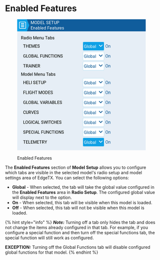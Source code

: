 # Enabled Features

<figure><img src="../../../../.gitbook/assets/enabledfeatures.png" alt=""><figcaption><p>Enabled Features</p></figcaption></figure>

The **Enabled Features** section of **Model Setup** allows you to configure which tabs are visible in the selected model's radio setup and model settings area of EdgeTX. You can select the following options:

* **Global** - When selected, the tab will take the global value configured in the **Enabled Features** area in **Radio Setup**. The configured global value will display next to the option.
* **On** - When selected, this tab will be visible when this model is loaded.
* **Off** -  When selected, this tab will not be visible when this model is loaded.

{% hint style="info" %}
_**Note:**_ Turning off a tab only hides the tab and does not change the items already configured in that tab. For example, if you configure a special function and then turn off the special functions tab, the special function will still work as configured.

**EXCEPTION:** Turning off the Global Functions tab will disable configured global functions for that model.
{% endhint %}
